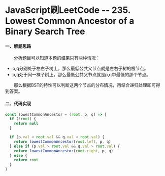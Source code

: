 # JavaScript刷LeetCode -- 235. Lowest Common Ancestor of a Binary Search Tree

#### 一、解题思路

  &emsp;&emsp;分析题目可以知道本题的结果只有两种情况：

  - p,q分别处于左右子树上，那么最低公共父节点就是左右子树的根节点。
  - p,q处于同一棵子树上，那么最低公共父节点就是p,q中最低的那个节点。

  &emsp;&emsp;那么根据BST的特性可以判断这两个节点的分布情况，再结合递归处理即可得到答案。

#### 二、代码实现

```JavaScript
const lowestCommonAncestor = (root, p, q) => {
  if (!root) {
    return null
  }

  if (p.val < root.val && q.val < root.val) {
    return lowestCommonAncestor(root.left, p, q)
  } else if (p.val > root.val && q.val > root.val) {
    return lowestCommonAncestor(root.right, p, q)
  } else {
    return root
  }
}
```